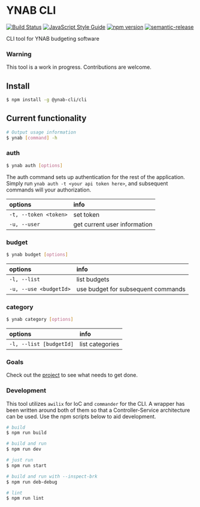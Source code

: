 # YNAB CLI

[![Build Status](https://travis-ci.org/Towerism/ynab-cli.svg?branch=master)](https://travis-ci.org/Towerism/ynab-cli)
[![JavaScript Style Guide](https://img.shields.io/badge/code_style-standard-brightgreen.svg)](https://standardjs.com)
[![npm version](https://badge.fury.io/js/%40ynab-cli%2Fcli.svg)](https://badge.fury.io/js/%40ynab-cli%2Fcli)
[![semantic-release](https://img.shields.io/badge/%20%20%F0%9F%93%A6%F0%9F%9A%80-semantic--release-e10079.svg)](https://github.com/semantic-release/semantic-release)

CLI tool for YNAB budgeting software

### Warning

This tool is a work in progress. Contributions are welcome.

## Install
``` bash
$ npm install -g @ynab-cli/cli
```

## Current functionality

``` bash
# Output usage information
$ ynab [command] -h

```

### auth

``` bash
$ ynab auth [options]
```

The auth command sets up authentication for the rest of the application. Simply
run `ynab auth -t <your api token here>`, and subsequent commands will your
authorization.

| options                | info                         |
|:-----------------------|:-----------------------------|
| `-t, --token <token>` | set token                    |
| `-u, --user`           | get current user information |

### budget

``` bash
$ ynab budget [options]
```

| options                | info                               |
|:-----------------------|:-----------------------------------|
| `-l, --list`           | list budgets                       |
| `-u, --use <budgetId>` | use budget for subsequent commands |

### category

``` bash
$ ynab category [options]
```

| options                 | info            |
|:------------------------|:----------------|
| `-l, --list [budgetId]` | list categories |

### Goals

Check out the [project](https://github.com/Towerism/ynab-cli/projects/1) to see what needs to get done.

### Development

This tool utilizes `awilix` for IoC and `commander` for the CLI. A wrapper has
been written around both of them so that a Controller-Service architecture can
be used. Use the npm scripts below to aid development.

``` bash
# build
$ npm run build

# build and run
$ npm run dev

# just run
$ npm run start

# build and run with --inspect-brk
$ npm run deb-debug

# lint
$ npm run lint
```